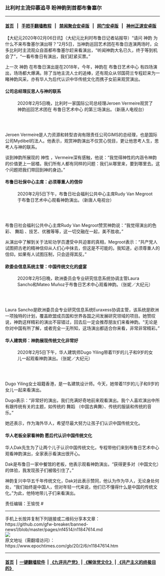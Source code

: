 ### 比利时主流仰慕追寻 盼神韵到首都布鲁塞尔
------------------------

#### [首页](https://github.com/gfw-breaker/banned-news1/blob/master/README.md) &nbsp;&nbsp;|&nbsp;&nbsp; [手把手翻墙教程](https://github.com/gfw-breaker/guides/wiki) &nbsp;&nbsp;|&nbsp;&nbsp; [禁闻聚合安卓版](https://github.com/gfw-breaker/bn-android) &nbsp;&nbsp;|&nbsp;&nbsp; [网门安卓版](https://github.com/oGate2/oGate) &nbsp;&nbsp;|&nbsp;&nbsp; [神州正道安卓版](https://github.com/SzzdOgate/update) 



<div><p>
 【大纪元2020年02月06日讯】（大纪元比利时布鲁日记者站报导）“请问
 <ok href="https://www.epochtimes.com/gb/tag/%E7%A5%9E%E9%9F%B5.html">
  神韵
 </ok>
 为什么不来布鲁塞尔演出呀？”2月5日，当神韵巡回艺术团在布鲁日连演两场时，众多比利时主流观众自首都布鲁塞尔赶来看演出，“听闻神韵大名已久，终于等到机会了”，“一看布鲁日有演出，我们赶紧买票。”
</p>
<p>
 上一次
 <ok href="https://www.epochtimes.com/gb/tag/%E7%A5%9E%E9%9F%B5.html">
  神韵
 </ok>
 在布鲁日演出是在2018年，今年，神韵在
 <ok href="https://www.epochtimes.com/gb/tag/%E5%B8%83%E9%B2%81%E6%97%A5%E8%89%BA%E6%9C%AF%E4%B8%AD%E5%BF%83.html">
  布鲁日艺术中心
 </ok>
 有四场演出，场场都大爆满。除了当地主流人士的追棒，还有观众从邻国荷兰专程赶来为一睹神韵风采，亦有华人为后代认识中华传统文化而携子女前来观赏演出。
</p>
<h4>
 公司总经理反思人与神的联系
</h4>
<figure class="wp-caption aligncenter" id="attachment_11847763" style="width: 450px">
 <ok href="http://i.epochtimes.com/assets/uploads/2020/02/200205183514100731.jpg">
  <img alt="" class="wp-image-11847763 size-medium" src="http://i.epochtimes.com/assets/uploads/2020/02/200205183514100731-450x300.jpg"/>
 </ok>
 <br/><figcaption class="wp-caption-text">
  2020年2月5日晚，比利时一家国际公司总经理Jeroen Vermeire观赏了神韵巡回艺术团在
  <ok href="https://www.epochtimes.com/gb/tag/%E5%B8%83%E9%B2%81%E6%97%A5%E8%89%BA%E6%9C%AF%E4%B8%AD%E5%BF%83.html">
   布鲁日艺术中心
  </ok>
  的第三场演出。（新唐人电视台）
 </figcaption><br/>
</figure><br/>
<p>
 Jeroen Vermeire是人力资源和转型咨询有限责任公司GIMS的总经理，也是国际公司Mydibel的法人。他表示，观赏神韵演出不仅赏心悦目，更让他思考人生，思考人与神的联系。
</p>
<p>
 谈到神韵所展现的
 <ok href="https://www.epochtimes.com/gb/tag/%E7%A5%9E%E6%80%A7.html">
  神性
 </ok>
 ，Vermeire深有感触，他说：“我觉得神性的内涵令神韵的价值更上一层楼。我们所有人都有同样的问题：我们从哪里来，要到哪里去。这个问题把我们带回到神的身边。”
</p>
<h4>
 布鲁日社保中心主席：必须尊重人的信仰
</h4>
<figure class="wp-caption aligncenter" id="attachment_11847958" style="width: 450px">
 <ok href="http://i.epochtimes.com/assets/uploads/2020/02/200205120239100101.jpg">
  <img alt="" class="wp-image-11847958 size-medium" src="http://i.epochtimes.com/assets/uploads/2020/02/200205120239100101-450x300.jpg"/>
 </ok>
 <br/><figcaption class="wp-caption-text">
  2020年2月5日下午，布鲁日社会福利公共中心主席Rudy Van Megroot于布鲁日艺术中心观看神韵演出。（新唐人电视台）
 </figcaption><br/>
</figure><br/>
<p>
 布鲁日社会福利公共中心主席Rudy Van Megroot赞赏神韵说：“我觉得演出的色彩、
 <ok href="https://www.epochtimes.com/gb/tag/%E8%88%9E%E8%B9%88.html">
  舞蹈
 </ok>
 、技艺、优雅等等，这一切交融在一起，美不胜收。”
</p>
<p>
 从演出中了解到关于法轮功学员遭受中共迫害的真相，Megroot表示：“共产党人试图把古老的精神信仰从人们心中抹去，但这是不可能的。我知道，必须尊重人的信仰。如果有人试图压制，只会适得其反。”
</p>
<h4>
 欧委会信息系统主管：中国传统文化的盛宴
</h4>
<figure class="wp-caption aligncenter" id="attachment_11847956" style="width: 450px">
 <ok href="http://i.epochtimes.com/assets/uploads/2020/02/200205181450100731-e1580960615536.jpg">
  <img alt="" class="wp-image-11847956 size-medium" src="http://i.epochtimes.com/assets/uploads/2020/02/200205181450100731-450x300.jpg"/>
 </ok>
 <br/><figcaption class="wp-caption-text">
  2020年2月5日晚，欧洲委员会专业研究信息系统协调主管Laura Sancho和Mateo Muñoz于布鲁日艺术中心观看神韵。（张妮／大纪元）
 </figcaption><br/>
</figure><br/>
<p>
 Laura Sancho是欧洲委员会专业研究信息系统Euraxess协调主管，该系统是欧洲一项独特的计划，覆盖欧盟成员国和世界各国之间发展研究领域的项目。她赞叹说，神韵这样精彩的演出不容错过，回去后一定会推荐朋友们来看神韵。“无论是你对中国有所了解，或者完全一无所知，这场演出都适合你来看，非常非常精彩。”
</p>
<h4>
 华人建筑师：神韵展现传统文化非常好
</h4>
<figure class="wp-caption aligncenter" id="attachment_11847965" style="width: 450px">
 <ok href="http://i.epochtimes.com/assets/uploads/2020/02/200205181442100731.jpg">
  <img alt="" class="wp-image-11847965 size-medium" src="http://i.epochtimes.com/assets/uploads/2020/02/200205181442100731-450x300.jpg"/>
 </ok>
 <br/><figcaption class="wp-caption-text">
  2020年2月5日下午，华人建筑师Dugo Yiling带着11岁的儿子和9岁的女儿一起观看神韵演出。（张妮／大纪元）
 </figcaption><br/>
</figure><br/>
<p>
 Dugo Yiling女士祖籍香港，是一名建筑设计师。今天，她带着11岁的儿子和9岁的女儿一起来看演出。
</p>
<p>
 Dugo表示：“非常好的演出，我们充满好奇地前来观看演出。我个人喜欢演出中所有跟传统有关的主题，如传统的
 <ok href="https://www.epochtimes.com/gb/tag/%E8%88%9E%E8%B9%88.html">
  舞蹈
 </ok>
 （中国古典舞）、传统的服装和传统的音乐。”
</p>
<p>
 她还表示，作为海外华人，希望尽最大努力让孩子们认识中国传统文化。
</p>
<h4>
 华人老板全家看神韵 愿后代认识中国传统文化
</h4>
<p>
 华人Dak先生为了让两个儿子认识中国传统文化，专程带他们来到布鲁日艺术中心观看神韵演出，全家表示看演出很开心。
</p>
<p>
 Dak是布鲁日一家中餐馆的老板，他表示观看神韵演出，“获得更多对（中国文化）的体验，我发现孩子们被吸引住了。”
</p>
<p>
 神韵复兴中华五千年传统文化，Dak对此表示赞同，他认为作为华人，无论身处何处，“我们始终是中国人，但对年轻一代来说，他们已不懂得什么是中国的传统文化。”为此，他特地带儿子们来看演出。
</p>
<p>
 责任编辑：王愉悦 #
</p>
</div>
<hr/>
手机上长按并复制下列链接或二维码分享本文章：<br/>
https://github.com/gfw-breaker/banned-news1/blob/master/pages/nf4514/n11847614.md <br/>
<a href='https://github.com/gfw-breaker/banned-news1/blob/master/pages/nf4514/n11847614.md'><img src='https://github.com/gfw-breaker/banned-news1/blob/master/pages/nf4514/n11847614.md.png'/></a> <br/>
原文地址（需翻墙访问）：https://www.epochtimes.com/gb/20/2/6/n11847614.htm


------------------------
#### [首页](https://github.com/gfw-breaker/banned-news1/blob/master/README.md) &nbsp;|&nbsp; [一键翻墙软件](https://github.com/gfw-breaker/nogfw/blob/master/README.md) &nbsp;| [《九评共产党》](https://github.com/gfw-breaker/9ping.md/blob/master/README.md#九评之一评共产党是什么) | [《解体党文化》](https://github.com/gfw-breaker/jtdwh.md/blob/master/README.md) | [《共产主义的终极目的》](https://github.com/gfw-breaker/gczydzjmd.md/blob/master/README.md)


<img src='http://gfw-breaker.win/banned-news/pages/nf4514/n11847614.md' width='0px' height='0px'/>